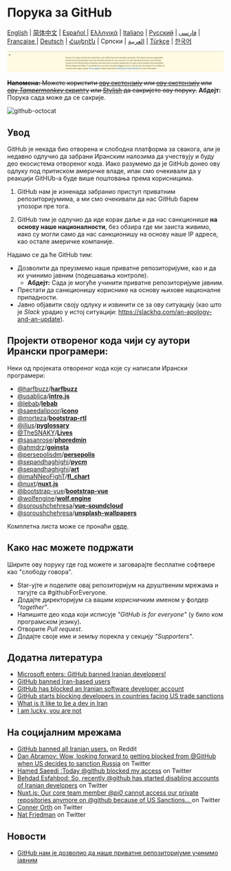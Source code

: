 # Порука за GitHub

[English](./README.md) | [简体中文](./README-CN.md) | [Español ](./README-ES.md) | [Ελληνικά](./README-GR.md) | [Italiano](./README-IT.md) | [Русский](./README-RU.md) | [فارسی](./README-PER.md) | [Française ](./README-FR.md) | [Deutsch](./README-DE.md) | [Հայերէն](./README-HY.md) | Српски | [العربية](./README-AR.md) | [Türkçe](./README-TR.md) | [한국어](./README-KO.md)

![Цео текст](./message.png)

~~**Напомена:** Можете користити [ову екстензију](https://github.com/JafarAkhondali/remove-github-restrictions-message) или [ову екстензију](https://github.com/MohamadKh75/ShutHub) или [ову *Tampermonkey* скрипту](https://gist.github.com/HirbodBehnam/2e079e187be0b1b6a6bcb734ed88474e) или [Stylish](https://userstyles.org/styles/173827/hide-github-warning) да сакријете ову поруку.~~
**Абдејт:** Порука сада може да се сакрије.

![github-octocat](https://user-images.githubusercontent.com/16706911/61997137-7aa7df00-b0b2-11e9-97f1-f452855fe21c.png)

## Увод

GitHub је некада био отворена и слободна платформа за свакога, али је недавно одлучио да забрани Иранским налозима да учествују и буду део екосистема отвореног кода. Иако разумемо да је GitHub донео ову одлуку под притиском америчке владе, ипак смо очекивали да у реакцији GitHUb-а буде више поштовања према корисницима.

1. GitHub нам је изненада забранио приступ приватним репозиторијумима, а ми смо очекивали да нас GitHub барем упозори пре тога.

2. GitHub тим је одлучио да иде корак даље и да нас санкционише **на основу наше националности**, без обзира где ми заиста живимо, иако су могли само да нас санкционишу на основу наше IP адресе, као остале америчке компаније.

Надамо се да ће GitHub тим:

- Дозволити да преузмемо наше приватне репозиторијуме, као и да их учинимо јавним (подешавања контроле).
  - **Абдејт:** Сада је могуће учинити приватне репозиторијуме јавним.
- Престати да санкционишу кориснике на основу њихове националне припадности.
- Јавно објавити своју одлуку и извинити се за ову ситуацију (као што је *Slack* урадио у истој ситуацији: https://slackhq.com/an-apology-and-an-update).

## Пројекти отвореног кода чији су аутори Ирански програмери:

Неки од пројеката отвореног кода које су написали Ирански програмери:

- [@harfbuzz](https://github.com/harfbuzz)/[**harfbuzz**](https://github.com/harfbuzz/harfbuzz)
- [@usablica](https://github.com/usablica)/[**intro.js**](https://github.com/usablica/intro.js)
- [@lebab](https://github.com/lebab)/[**lebab**](https://github.com/lebab/lebab)
- [@saeedalipoor](https://github.com/saeedalipoor)/[**icono**](https://github.com/saeedalipoor/icono)
- [@morteza](https://github.com/morteza)/[**bootstrap-rtl**](https://github.com/morteza/bootstrap-rtl)
- [@ilius](https://github.com/ilius)/[**pyglossary**](https://github.com/ilius/pyglossary)
- [@TheSNAKY](https://github.com/TheSNAKY)/[**Lives**](https://github.com/TheSNAKY/Lives)
- [@sasanrose](https://github.com/sasanrose)/[**phpredmin**](https://github.com/sasanrose/phpredmin)
- [@ahmdrz](https://github.com/ahmdrz)/[**goinsta**](https://github.com/ahmdrz/goinsta)
- [@persepolisdm](https://github.com/persepolisdm)/[**persepolis**](https://github.com/persepolisdm/persepolis)
- [@sepandhaghighi](https://github.com/sepandhaghighi)/[**pycm**](https://github.com/sepandhaghighi/pycm)
- [@sepandhaghighi](https://github.com/sepandhaghighi)/[**art**](https://github.com/sepandhaghighi/art)
- [@imaNNeoFighT](https://github.com/imaNNeoFighT)/[**fl_chart**](https://github.com/imaNNeoFighT/fl_chart)
- [@nuxt](https://github.com/nuxt)/[**nuxt.js**](https://github.com/nuxt/nuxt.js)
- [@bootstrap-vue](https://github.com/bootstrap-vue)/[**bootstrap-vue**](https://github.com/bootstrap-vue/bootstrap-vue)
- [@wolfengine](https://github.com/wolfengine)/[**wolf.engine**](https://github.com/wolfengine/wolf.engine)
- [@soroushchehresa](https://github.com/soroushchehresa)/[**vue-soundcloud**](https://github.com/soroushchehresa/vue-soundcloud)
- [@soroushchehresa](https://github.com/soroushchehresa)/[**unsplash-wallpapers**](https://github.com/soroushchehresa/unsplash-wallpapers)

Комплетна листа може се пронаћи [овде](https://github.com/mohebifar/made-in-iran).

## Како нас можете подржати

Ширите ову поруку где год можете и заговарајте бесплатне софтвере као "слободу говора".

- Star-ујте и поделите овај репозиторијум на друштвеним мрежама и тагујте са #githubForEveryone.
- Додајте директоријум са вашим корисничким именом у фолдер *"together"*.
- Напишите део кода који исписује *"GitHub is for everyone"* (у било ком програмском језику).
- Отворите *Pull request*.
- Додајте своје име и земљу порекла у секцију *"Supporters"*.

## Додатна литература

- [Microsoft enters: GitHub banned Iranian developers!](https://medium.com/@d.aliyamini/microsoft-enters-github-banned-iranian-developers-843f7c60a146)
- [GitHub banned Iran-based users](https://financialtribune.com/articles/sci-tech/99111/github-bans-iran-based-users)
- [GitHub has blocked an Iranian software developer account](https://hub.packtpub.com/github-has-blocked-an-iranian-software-developers-account)
- [GitHub starts blocking developers in countries facing US trade sanctions](https://www.zdnet.com/article/github-starts-blocking-developers-in-countries-facing-us-trade-sanctions)
- [What is it like to be a dev in Iran](https://shahinsorkh.ir/2019/07/20/how-is-it-like-to-be-a-dev-in-iran)
- [I am lucky, you are not](https://dev.to/jeromegamez/i-am-lucky-you-are-not-2eco)

## На социјалним мрежама

- [GitHub banned all Iranian users.](https://www.reddit.com/r/programming/comments/ciey8g/github_banned_all_iranian_users_our_accounts_are/) on Reddit
- [Dan Abramov: Wow, looking forward to getting blocked from @GitHub when US decides to sanction Russia](https://twitter.com/dan_abramov/status/1154869188672086019?s=19) on Twitter
- [Hamed Saeedi :Today @github blocked my access](https://twitter.com/Hamed/status/1154268514074660864?s=19) on Twitter
- [Behdad Esfahbod: So, recently @github has started disabling accounts of Iranian developers](https://twitter.com/behdadesfahbod/status/1154755351092158465?s=19) on Twitter
- [Nuxt.js: Our core team member @_pi0_ cannot access our private repositories anymore on @github because of US Sanctions...
  ](https://t.co/4FiLexH9Mf) on Twitter
- [Conner Orth](https://twitter.com/conner_orth/status/1154723522729709568) on Twitter
- [Nat Friedman](https://twitter.com/natfriedman/status/1155311121038864384) on Twitter

## Новости

- [GitHub нам је дозволио да наше приватне репозиторијуме учинимо јавним](https://github.com/1995parham/github-do-not-ban-us/issues/666)
